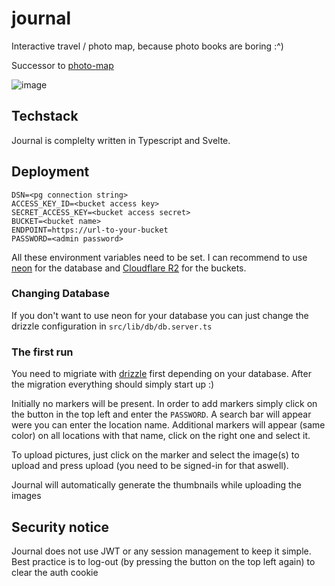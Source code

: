 # journal
Interactive travel / photo map, because photo books are boring :^)

Successor to [photo-map](https://github.com/ax4w/photo-map)

![image](https://github.com/user-attachments/assets/106ecd6f-d793-4100-8f39-a6a940ed753d)


## Techstack
Journal is complelty written in Typescript and Svelte.

## Deployment
```
DSN=<pg connection string>
ACCESS_KEY_ID=<bucket access key>
SECRET_ACCESS_KEY=<bucket access secret>
BUCKET=<bucket name>
ENDPOINT=https://url-to-your-bucket
PASSWORD=<admin password>
```
All these environment variables need to be set. I can recommend to use [neon](https://neon.tech) for the database and [Cloudflare R2](https://www.cloudflare.com/de-de/developer-platform/products/r2/) for the buckets. 

### Changing Database
If you don't want to use neon for your database you can just change the drizzle configuration in `src/lib/db/db.server.ts` 

### The first run
You need to migriate with [drizzle](https://orm.drizzle.team/) first depending on your database. After the migration everything should simply start up :)

Initially no markers will be present. In order to add markers simply click on the button in the top left and enter the `PASSWORD`. A search bar will appear were you can enter the location name. 
Additional markers will appear (same color) on all locations with that name, click on the right one and select it. 

To upload pictures, just click on the marker and select the image(s) to upload and press upload (you need to be signed-in for that aswell). 

Journal will automatically generate the thumbnails while uploading the images

## Security notice
Journal does not use JWT or any session management to keep it simple. Best practice is to log-out (by pressing the button on the top left again) to clear the auth cookie
